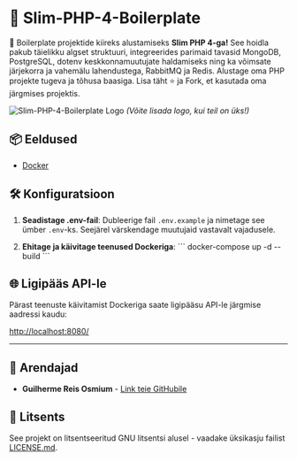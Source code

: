 # 🚀 Slim-PHP-4-Boilerplate

🚀 Boilerplate projektide kiireks alustamiseks **Slim PHP 4-ga!** See hoidla pakub täielikku algset struktuuri, integreerides parimaid tavasid MongoDB, PostgreSQL, dotenv keskkonnamuutujate haldamiseks ning ka võimsate järjekorra ja vahemälu lahendustega, RabbitMQ ja Redis. Alustage oma PHP projekte tugeva ja tõhusa baasiga. Lisa täht ⭐ ja Fork, et kasutada oma järgmises projektis.

![Slim-PHP-4-Boilerplate Logo](https://avatars.githubusercontent.com/u/18685227?v=4) 
*(Võite lisada logo, kui teil on üks!)*

## 📦 Eeldused

- [Docker](https://www.docker.com/get-started)

## 🛠️ Konfiguratsioon

1. **Seadistage .env-fail**: Dubleerige fail `.env.example` ja nimetage see ümber `.env`-ks. Seejärel värskendage muutujaid vastavalt vajadusele.

2. **Ehitage ja käivitage teenused Dockeriga**:
\```
docker-compose up -d --build
\```

## 🌐 Ligipääs API-le

Pärast teenuste käivitamist Dockeriga saate ligipääsu API-le järgmise aadressi kaudu:

[http://localhost:8080/](http://localhost:8080/)

---

## 🤖 Arendajad

- **Guilherme Reis Osmium** - [Link teie GitHubile](https://github.com/guilhermeosmium)

## 📄 Litsents

See projekt on litsentseeritud GNU litsentsi alusel - vaadake üksikasju failist [LICENSE.md](LICENSE.md).
